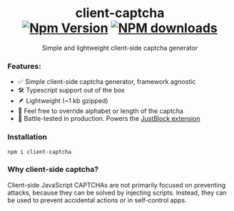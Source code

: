 <h1 align="center">
	client-captcha
	<br><a href="https://badge.fury.io/js/client-captcha"><img src="https://badge.fury.io/js/client-captcha.svg" alt="Npm Version"></a>
<a href="https://www.npmjs.com/package/client-captcha"><img src="http://img.shields.io/npm/dm/client-captcha.svg" alt="NPM downloads"></a>

</h1>
<p align="center">Simple and lightweight client-side captcha generator</p>

### Features:

- ✅ Simple client-side captcha generator, framework agnostic
- 🛠️ Typescript support out of the box
- 🪶 Lightweight (~1 kb gzipped)
- 🔄 Feel free to override alphabet or length of the captcha
- 🚀 Battle-tested in production. Powers the [JustBlock extension](https://just-block.github.io/)

### Installation

```
npm i client-captcha
```

### Why client-side captcha?

Client-side JavaScript CAPTCHAs are not primarily focused on preventing attacks, because they can be solved by injecting scripts. Instead, they can be used to prevent accidental actions or in self-control apps. 


